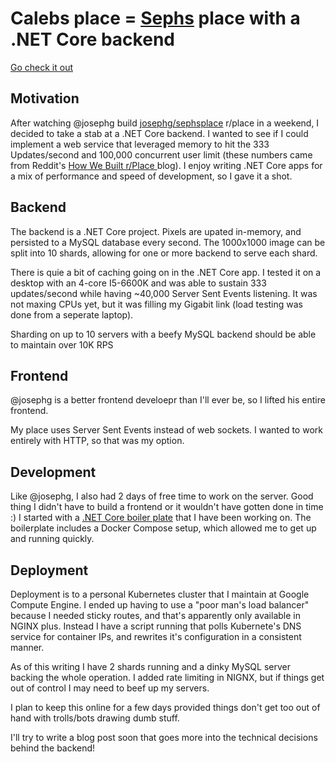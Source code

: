 # Calebs place = [Sephs](https://github.com/josephg/sephsplace) place with a .NET Core backend

[Go check it out](https://place.caleblloyd.com)

## Motivation

After watching @josephg build [josephg/sephsplace](https://github.com/josephg/sephsplace) r/place in a weekend, I decided to take a stab at a .NET Core backend.  I wanted to see if I could implement a web service that leveraged memory to hit the 333 Updates/second and 100,000 concurrent user limit (these numbers came from Reddit's [How We Built r/Place
](https://redditblog.com/2017/04/13/how-we-built-rplace/) blog).  I enjoy writing .NET Core apps for a mix of performance and speed of development, so I gave it a shot.

## Backend

The backend is a .NET Core project.  Pixels are upated in-memory, and persisted to a MySQL database every second.  The 1000x1000 image can be split into 10 shards, allowing for one or more backend to serve each shard.

There is quie a bit of caching going on in the .NET Core app.  I tested it on a desktop with an 4-core I5-6600K and was able to sustain 333 updates/second while having ~40,000 Server Sent Events listening.  It was not maxing CPUs yet, but it was filling my Gigabit link (load testing was done from a seperate laptop).

Sharding on up to 10 servers with a beefy MySQL backend should be able to maintain over 10K RPS

## Frontend

@josephg is a better frontend develoepr than I'll ever be, so I lifted his entire frontend.

My place uses Server Sent Events instead of web sockets.  I wanted to work entirely with HTTP, so that was my option.

## Development

Like @josephg, I also had 2 days of free time to work on the server.  Good thing I didn't have to build a frontend or it wouldn't have gotten done in time :)  I started with a [.NET Core boiler plate](https://github.com/caleblloyd/dotnet-core-boilerplate) that I have been working on.  The boilerplate includes a Docker Compose setup, which allowed me to get up and running quickly.

## Deployment

Deployment is to a personal Kubernetes cluster that I maintain at Google Compute Engine.  I ended up having to use a "poor man's load balancer" because I needed sticky routes, and that's apparently only available in NGINX plus.  Instead I have a script running that polls Kubernete's DNS service for container IPs, and rewrites it's configuration in a consistent manner.

As of this writing I have 2 shards running and a dinky MySQL server backing the whole operation.  I added rate limiting in NIGNX, but if things get out of control I may need to beef up my servers.

I plan to keep this online for a few days provided things don't get too out of hand with trolls/bots drawing dumb stuff.

I'll try to write a blog post soon that goes more into the technical decisions behind the backend!
